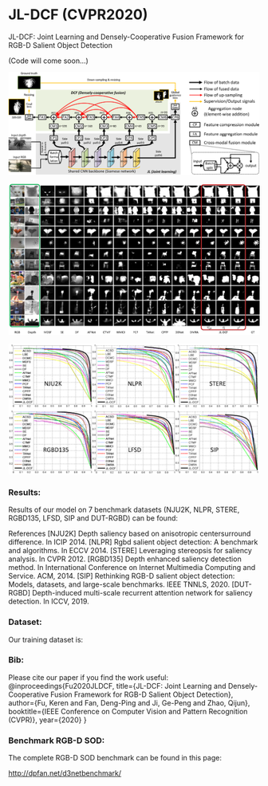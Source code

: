# JL-DCF (CVPR2020)
JL-DCF: Joint Learning and Densely-Cooperative Fusion Framework for RGB-D Salient Object Detection 

(Code will come soon...)

![alt text](./JL-DCF_framework.png)

![alt text](./JL-DCF_visual_comparisons.png)

![alt text](./JL-DCF_results.png)

### Results:

Results of our model on 7 benchmark datasets (NJU2K, NLPR, STERE, RGBD135, LFSD, SIP and DUT-RGBD) can be found:

References
	[NJU2K] Depth saliency based on anisotropic centersurround difference. In ICIP 2014.
	[NLPR] Rgbd salient object detection: A benchmark and algorithms. In ECCV 2014.
	[STERE] Leveraging stereopsis for saliency analysis. In CVPR 2012.
	[RGBD135] Depth enhanced saliency detection method. In International Conference on Internet Multimedia Computing and Service. ACM, 2014.
	[SIP] Rethinking RGB-D salient object detection: Models, datasets, and large-scale benchmarks. IEEE TNNLS, 2020.
	[DUT-RGBD] Depth-induced multi-scale recurrent attention network for saliency detection. In ICCV, 2019.

### Dataset:

Our training dataset is:

### Bib:

Please cite our paper if you find the work useful:
	@inproceedings{Fu2020JLDCF,
  	title={JL-DCF: Joint Learning and Densely-Cooperative Fusion Framework for RGB-D Salient Object Detection},
  	author={Fu, Keren and Fan, Deng-Ping and Ji, Ge-Peng and Zhao, Qijun},
  	booktitle={IEEE Conference on Computer Vision and Pattern Recognition (CVPR)},
  	year={2020}
	}
  
### Benchmark RGB-D SOD:

The complete RGB-D SOD benchmark can be found in this page:

http://dpfan.net/d3netbenchmark/
